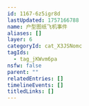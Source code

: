 ```yaml
---
id: 1167-6z5igr8d
lastUpdated: 1757166788
name: 户型图纸飞机事件
aliases: []
layer: 6
categoryId: cat_X3JSNomc
tagIds:
  - tag_jKWvm6pa
nsfw: false
parent: ""
relatedEntries: []
timelineEvents: []
titledLinks: []
---
```


